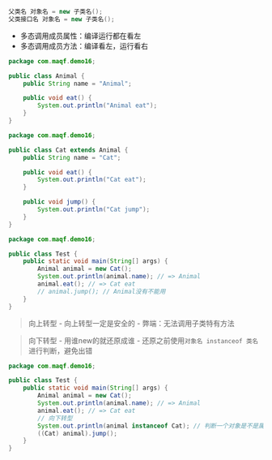 
```java
父类名 对象名 = new 子类名();
父类接口名 对象名 = new 子类名();
```

- 多态调用成员属性：编译运行都在看左
- 多态调用成员方法：编译看左，运行看右

```java
package com.maqf.demo16;

public class Animal {
    public String name = "Animal";

    public void eat() {
        System.out.println("Animal eat");
    }
}
```

```java
package com.maqf.demo16;

public class Cat extends Animal {
    public String name = "Cat";

    public void eat() {
        System.out.println("Cat eat");
    }

    public void jump() {
        System.out.println("Cat jump");
    }
}
```

```java
package com.maqf.demo16;

public class Test {
    public static void main(String[] args) {
        Animal animal = new Cat();
        System.out.println(animal.name); // => Animal
        animal.eat(); // => Cat eat
        // animal.jump(); // Animal没有不能用
    }
}
```

> 向上转型
	- 向上转型一定是安全的
	- 弊端：无法调用子类特有方法

> 向下转型
	- 用谁new的就还原成谁
	- 还原之前使用`对象名 instanceof 类名`进行判断，避免出错

```java
package com.maqf.demo16;

public class Test {
    public static void main(String[] args) {
        Animal animal = new Cat();
        System.out.println(animal.name); // => Animal
        animal.eat(); // => Cat eat
        // 向下转型  
		System.out.println(animal instanceof Cat); // 判断一个对象是不是属于某个类  
		((Cat) animal).jump();
    }
}
```
